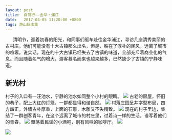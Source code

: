 ```yaml
---
layout: post
title:  自驾行——金华・浦江
date:   2017-04-05 11:20:00 +0800
tags: 游山玩水集
---
```


&nbsp;&nbsp;&nbsp;&nbsp;&nbsp;&nbsp;清明节，迎着初春的阳光，和同事们驱车赴往金华浦江，寻访几座清秀美丽的古村庄。他们可能没有十大古镇那么出名，但是，胜在了淳朴的民风，远离了城市的喧嚣。说实话，现在的十大古镇已经失去了古镇的味道，全部充斥着商业化的气息。而且随着名气的增大，游客慕名而来也越来越多，已然缺少了古镇的宁静味道。

## 新光村
村子的入口有一汪池水，宁静的池水如同整个小村的眼睛。
![](/assets/images/2017/新光村-1.jpg)
古老的房屋，怀旧的巷子，配上大红的灯笼，一群都显得和谐自然。
![](/assets/images/2017/新光村-2.jpg)
村落庄园呈井字型布局，四方四正，外墙古朴厚重，上面的石雕，木雕又不失精致。
![](/assets/images/2017/新光村-3.jpg)
现在的村子里边，集结了一群创客青年，在这个远离了城市的村庄里，过着诗一样的生活，谱写着他们的青春。
![](/assets/images/2017/新光村-4.jpg)
飘荡着民谣的小酒吧，别有风味的咖啡厅。
![](/assets/images/2017/新光村-5.jpg)

![](/assets/images/2017/新光村-6.jpg)